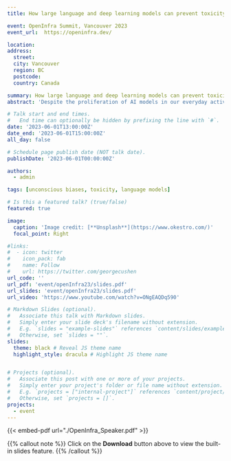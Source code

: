 ```yaml
---
title: How large language and deep learning models can prevent toxicity such as unconscious biases

event: OpenInfra Summit, Vancouver 2023
event_url:  https://openinfra.dev/

location: 
address:
  street: 
  city: Vancouver
  region: BC
  postcode: 
  country: Canada

summary: How large language and deep learning models can prevent toxicity such as unconscious biases
abstract: 'Despite the proliferation of AI models in our everyday activities to make impactful decisions, there are growing concerns about trustworthiness. It is of utmost importance to have fairer interpretable models to make decisions in healthcare, finances, the justice system, etc. This presentation aims to predict biases earlier enough in a multi-class and multi-label problem before they can induce harm. The distributed nature of online communities and their complex data sources makes it difficult to identify biases in data. Thus, we use large language models to accurately classify textual/images/video data across languages, cultures, religions, ages, genders, etc. Also, we fine-tune a transformer (BERT) to predict complicated NLP tasks, which traditional machine learning models would be limited. A typical BERT model can contextually generate text embedding for a multi-class problem and task-specific classification embedding. Our result predicts biases with an accuracy of 98.7%'

# Talk start and end times.
#   End time can optionally be hidden by prefixing the line with `#`.
date: '2023-06-01T13:00:00Z'
date_end: '2023-06-01T15:00:00Z'
all_day: false

# Schedule page publish date (NOT talk date).
publishDate: '2023-06-01T00:00:00Z'

authors:
  - admin

tags: [unconscious biases, toxicity, language models]

# Is this a featured talk? (true/false)
featured: true

image:
  caption: 'Image credit: [**Unsplash**](https://www.okestro.com/)'
  focal_point: Right

#links:
#  - icon: twitter
#    icon_pack: fab
#    name: Follow
#    url: https://twitter.com/georgecushen
url_code: ''
url_pdf: 'event/openInfra23/slides.pdf'
url_slides: 'event/openInfra23/slides.pdf'
url_video: 'https://www.youtube.com/watch?v=ONgEAQDq590'

# Markdown Slides (optional).
#   Associate this talk with Markdown slides.
#   Simply enter your slide deck's filename without extension.
#   E.g. `slides = "example-slides"` references `content/slides/example-slides.md`.
#   Otherwise, set `slides = ""`.
slides: 
  theme: black # Reveal JS theme name
  highlight_style: dracula # Highlight JS theme name


# Projects (optional).
#   Associate this post with one or more of your projects.
#   Simply enter your project's folder or file name without extension.
#   E.g. `projects = ["internal-project"]` references `content/project/deep-learning/index.md`.
#   Otherwise, set `projects = []`.
projects: 
  - event
---
```


{{< embed-pdf url="./OpenInfra_Speaker.pdf" >}}

{{% callout note %}}
Click on the **Download** button above to view the built-in slides feature.
{{% /callout %}}

